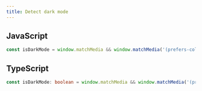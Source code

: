 ```yaml
---
title: Detect dark mode
---
```


## JavaScript
```js
const isDarkMode = window.matchMedia && window.matchMedia('(prefers-color-scheme: dark)').matches
```

## TypeScript
```ts
const isDarkMode: boolean = window.matchMedia && window.matchMedia('(prefers-color-scheme: dark)').matches
```
